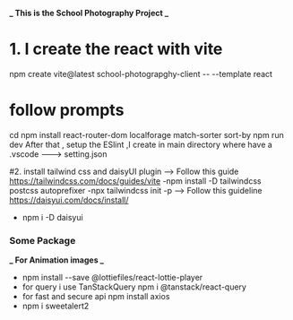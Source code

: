 **_ This is the School Photography Project _**

# 1. I create the react with vite

npm create vite@latest school-photograpghy-client -- --template react

# follow prompts

cd <your new project directory>
npm install react-router-dom localforage match-sorter sort-by
npm run dev
After that , setup the ESlint ,I create in main directory
where have a .vscode ---> setting.json

#2. install tailwind css and daisyUI plugin
--> Follow this guide
https://tailwindcss.com/docs/guides/vite
-npm install -D tailwindcss postcss autoprefixer
-npx tailwindcss init -p
--> Follow this guideline
https://daisyui.com/docs/install/

- npm i -D daisyui

### Some Package

**_ For Animation images _**

- npm install --save @lottiefiles/react-lottie-player
- for query i use TanStackQuery npm i @tanstack/react-query
- for fast and secure api npm install axios
- npm i sweetalert2
